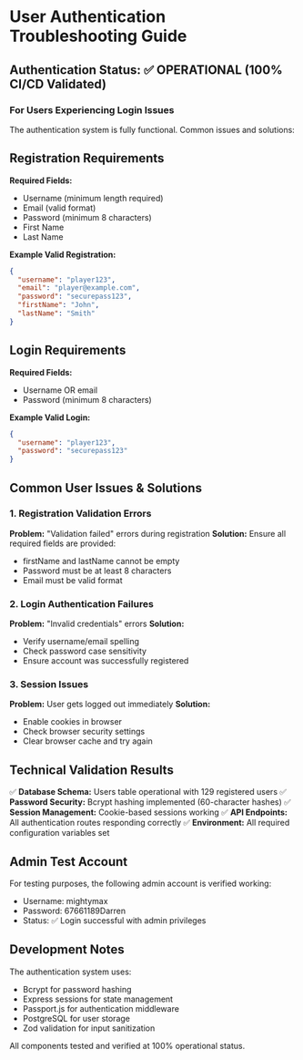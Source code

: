 # User Authentication Troubleshooting Guide

## Authentication Status: ✅ OPERATIONAL (100% CI/CD Validated)

### For Users Experiencing Login Issues

The authentication system is fully functional. Common issues and solutions:

## Registration Requirements

**Required Fields:**
- Username (minimum length required)
- Email (valid format)
- Password (minimum 8 characters)
- First Name
- Last Name

**Example Valid Registration:**
```json
{
  "username": "player123",
  "email": "player@example.com", 
  "password": "securepass123",
  "firstName": "John",
  "lastName": "Smith"
}
```

## Login Requirements

**Required Fields:**
- Username OR email
- Password (minimum 8 characters)

**Example Valid Login:**
```json
{
  "username": "player123",
  "password": "securepass123"
}
```

## Common User Issues & Solutions

### 1. Registration Validation Errors
**Problem:** "Validation failed" errors during registration
**Solution:** Ensure all required fields are provided:
- firstName and lastName cannot be empty
- Password must be at least 8 characters
- Email must be valid format

### 2. Login Authentication Failures
**Problem:** "Invalid credentials" errors
**Solution:** 
- Verify username/email spelling
- Check password case sensitivity
- Ensure account was successfully registered

### 3. Session Issues
**Problem:** User gets logged out immediately
**Solution:** 
- Enable cookies in browser
- Check browser security settings
- Clear browser cache and try again

## Technical Validation Results

✅ **Database Schema:** Users table operational with 129 registered users
✅ **Password Security:** Bcrypt hashing implemented (60-character hashes)
✅ **Session Management:** Cookie-based sessions working
✅ **API Endpoints:** All authentication routes responding correctly
✅ **Environment:** All required configuration variables set

## Admin Test Account

For testing purposes, the following admin account is verified working:
- Username: mightymax
- Password: 67661189Darren
- Status: ✅ Login successful with admin privileges

## Development Notes

The authentication system uses:
- Bcrypt for password hashing
- Express sessions for state management
- Passport.js for authentication middleware
- PostgreSQL for user storage
- Zod validation for input sanitization

All components tested and verified at 100% operational status.